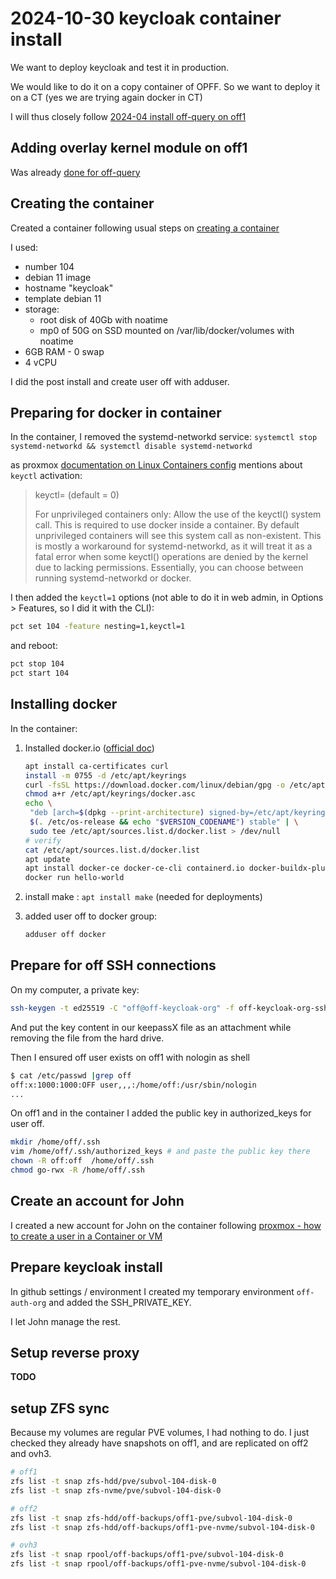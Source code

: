 # 2024-10-30 keycloak container install

We want to deploy keycloak and test it in production.

We would like to do it on a copy container of OPFF.
So we want to deploy it on a CT (yes we are trying again docker in CT)

I will thus closely follow [2024-04 install off-query on off1](./2024-04-12-install-off-query-off1.md)


## Adding overlay kernel module on off1

Was already [done for off-query](./2024-04-12-install-off-query-off1.md#adding-overlay-kernel-module-on-off1)

## Creating the container

Created a container following usual steps on [creating a container](../proxmox.md#how-to-create-a-new-container)

I used:
* number 104
* debian 11 image
* hostname "keycloak"
* template debian 11
* storage:
  * root disk of 40Gb with noatime
  * mp0 of 50G on SSD mounted on /var/lib/docker/volumes with noatime
* 6GB RAM - 0 swap
* 4 vCPU

I did the post install and create user off with adduser.

## Preparing for docker in container


In the container, I removed the systemd-networkd service: `systemctl stop systemd-networkd && systemctl disable systemd-networkd`

as proxmox [documentation on Linux Containers config](https://pve.proxmox.com/wiki/Linux_Container) mentions about `keyctl` activation:

>  keyctl=<boolean> (default = 0)
>
> For unprivileged containers only: Allow the use of the keyctl() system call. This is required to use docker inside a container. By default unprivileged
> containers will see this system call as non-existent. This is mostly a workaround for systemd-networkd, as it will treat it as a fatal error 
> when some keyctl() operations are denied by the kernel due to lacking permissions. Essentially, you can choose between running systemd-networkd or docker.

I then added the `keyctl=1` options (not able to do it in web admin, in Options > Features, so I did it with the CLI):
```bash
pct set 104 -feature nesting=1,keyctl=1
```
and reboot:
```bash
pct stop 104
pct start 104
```

## Installing docker

In the container:
1. Installed docker.io ([official doc](https://docs.docker.com/engine/install/debian/#install-using-the-repository))
   ```bash
   apt install ca-certificates curl
   install -m 0755 -d /etc/apt/keyrings
   curl -fsSL https://download.docker.com/linux/debian/gpg -o /etc/apt/keyrings/docker.asc
   chmod a+r /etc/apt/keyrings/docker.asc
   echo \
    "deb [arch=$(dpkg --print-architecture) signed-by=/etc/apt/keyrings/docker.asc] https://download.docker.com/linux/debian \
    $(. /etc/os-release && echo "$VERSION_CODENAME") stable" | \
    sudo tee /etc/apt/sources.list.d/docker.list > /dev/null
   # verify
   cat /etc/apt/sources.list.d/docker.list
   apt update
   apt install docker-ce docker-ce-cli containerd.io docker-buildx-plugin docker-compose-plugin
   docker run hello-world
   ```

2. install make : `apt install make` (needed for deployments)

3. added user off to docker group:
   ```bash
   adduser off docker
   ```

## Prepare for off SSH connections

On my computer, a private key:
```bash
ssh-keygen -t ed25519 -C "off@off-keycloak-org" -f off-keycloak-org-ssh-key
```
And put the key content in our keepassX file as an attachment while removing the file from the hard drive.

Then I ensured off user exists on off1 with nologin as shell
```bash
$ cat /etc/passwd |grep off
off:x:1000:1000:OFF user,,,:/home/off:/usr/sbin/nologin
...
```

On off1 and in the container I added the public key in authorized_keys for user off.
```bash
mkdir /home/off/.ssh
vim /home/off/.ssh/authorized_keys # and paste the public key there
chown -R off:off  /home/off/.ssh
chmod go-rwx -R /home/off/.ssh
```

## Create an account for John

I created a new account for John on the container following [proxmox - how to create a user in a Container or VM](../proxmox.md#how-to-create-a-user-in-a-container-or-vm)

## Prepare keycloak install

In github settings / environment I created my temporary environment `off-auth-org` and added the SSH_PRIVATE_KEY.

I let John manage the rest.

## Setup reverse proxy

**TODO**

## setup ZFS sync

Because my volumes are regular PVE volumes, I had nothing to do.
I just checked they already have snapshots on off1, and are replicated on off2 and ovh3.

```bash
# off1
zfs list -t snap zfs-hdd/pve/subvol-104-disk-0
zfs list -t snap zfs-nvme/pve/subvol-104-disk-0
```

```bash
# off2
zfs list -t snap zfs-hdd/off-backups/off1-pve/subvol-104-disk-0
zfs list -t snap zfs-hdd/off-backups/off1-pve-nvme/subvol-104-disk-0
```

```bash
# ovh3
zfs list -t snap rpool/off-backups/off1-pve/subvol-104-disk-0
zfs list -t snap rpool/off-backups/off1-pve-nvme/subvol-104-disk-0
```
